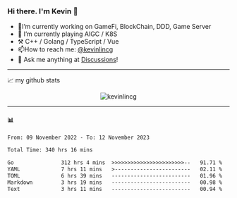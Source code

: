 ### Hi there. I'm Kevin 👋

- 🔭I’m currently working on GameFi, BlockChain, DDD, Game Server
- 🌱 I’m currently playing AIGC / K8S
-   :hammer_and_pick: C++ / Golang / TypeScript / Vue
- 📫How to reach me: [@kevinlincg](https://twitter.com/kevinlincg) 
-   :thought_balloon: Ask me anything at [Discussions](https://github.com/kevinlincg/kevinlincg/discussions/new)!

---

📈 my github stats

<p align="center"> <img src="https://github-readme-stats-ouuan.vercel.app/api?username=kevinlincg&theme=dark&show_icons=true&count_private=true" alt="kevinlincg" />

---

#### :bar_chart: 

<!--START_SECTION:waka-->

```txt
From: 09 November 2022 - To: 12 November 2023

Total Time: 340 hrs 16 mins

Go               312 hrs 4 mins  >>>>>>>>>>>>>>>>>>>>>>>--   91.71 %
YAML             7 hrs 11 mins   >------------------------   02.11 %
TOML             6 hrs 39 mins   -------------------------   01.96 %
Markdown         3 hrs 19 mins   -------------------------   00.98 %
Text             3 hrs 11 mins   -------------------------   00.94 %
```

<!--END_SECTION:waka-->
